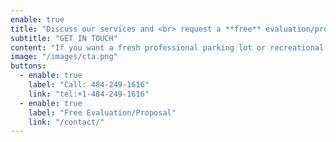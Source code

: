 ```yaml
---
enable: true
title: "Discuss our services and <br> request a **free** evaluation/proposal"
subtitle: "GET IN TOUCH"
content: "If you want a fresh professional parking lot or recreational court, contact us. <br> We offer free estimates and have established a reputation for excellent work."
image: "/images/cta.png"
buttons:
  - enable: true
    label: "Call: 484-249-1616"
    link: "tel:+1-484-249-1616"
  - enable: true
    label: "Free Evaluation/Proposal"
    link: "/contact/"
---
```

